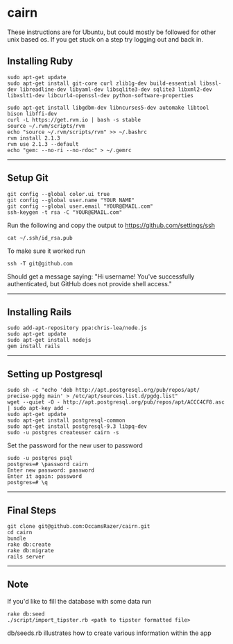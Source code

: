 cairn
=====
These instructions are for Ubuntu, but could mostly be followed for other unix based os. If you get stuck on a step try logging out and back in.

Installing Ruby
--
```
sudo apt-get update
sudo apt-get install git-core curl zlib1g-dev build-essential libssl-dev libreadline-dev libyaml-dev libsqlite3-dev sqlite3 libxml2-dev libxslt1-dev libcurl4-openssl-dev python-software-properties

sudo apt-get install libgdbm-dev libncurses5-dev automake libtool bison libffi-dev
curl -L https://get.rvm.io | bash -s stable
source ~/.rvm/scripts/rvm
echo "source ~/.rvm/scripts/rvm" >> ~/.bashrc
rvm install 2.1.3
rvm use 2.1.3 --default
echo "gem: --no-ri --no-rdoc" > ~/.gemrc
```
---
Setup Git
--
```
git config --global color.ui true
git config --global user.name "YOUR NAME"
git config --global user.email "YOUR@EMAIL.com"
ssh-keygen -t rsa -C "YOUR@EMAIL.com"
```
Run the following and copy the output to https://github.com/settings/ssh
```
cat ~/.ssh/id_rsa.pub
```
To make sure it worked run
```
ssh -T git@github.com
```
Should get a message saying: "Hi username! You've successfully authenticated, but GitHub does not provide shell access."

---
Installing Rails
--
```
sudo add-apt-repository ppa:chris-lea/node.js
sudo apt-get update
sudo apt-get install nodejs
gem install rails
```
---
Setting up Postgresql
--
```
sudo sh -c "echo 'deb http://apt.postgresql.org/pub/repos/apt/ precise-pgdg main' > /etc/apt/sources.list.d/pgdg.list"
wget --quiet -O - http://apt.postgresql.org/pub/repos/apt/ACCC4CF8.asc | sudo apt-key add -
sudo apt-get update
sudo apt-get install postgresql-common
sudo apt-get install postgresql-9.3 libpq-dev
sudo -u postgres createuser cairn -s
```
Set the password for the new user to password
```
sudo -u postgres psql
postgres=# \password cairn
Enter new password: password
Enter it again: password
postgres=# \q
```
---
Final Steps
--
```
git clone git@github.com:OccamsRazer/cairn.git
cd cairn
bundle
rake db:create
rake db:migrate
rails server
```
---
Note
--
If you'd like to fill the database with some data run
```
rake db:seed
./script/import_tipster.rb <path to tipster formatted file>
```

db/seeds.rb illustrates how to create various information within the app
